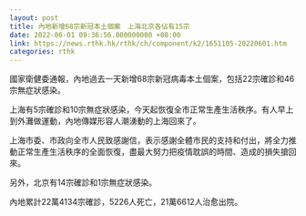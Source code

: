 ```yaml
---
layout: post
title: 內地新增68宗新冠本土個案　上海北京各佔有15宗
date: 2022-06-01 09:36:56.000000000 +08:00
link: https://news.rthk.hk/rthk/ch/component/k2/1651105-20220601.htm
categories: rthk
---
```


國家衛健委通報，內地過去一天新增68宗新冠病毒本土個案，包括22宗確診和46宗無症狀感染。

上海有5宗確診和10宗無症狀感染，今天起恢復全市正常生產生活秩序。有人早上到外灘做運動，內地傳媒形容人潮湧動的上海回來了。

上海市委、市政向全市人民致感謝信，表示感謝全體市民的支持和付出，將全力推動正常生產生活秩序的全面恢復，盡最大努力把疫情耽誤的時間、造成的損失搶回來。

另外，北京有14宗確診和1宗無症狀感染。

內地累計22萬4134宗確診，5226人死亡，21萬6612人治愈出院。
